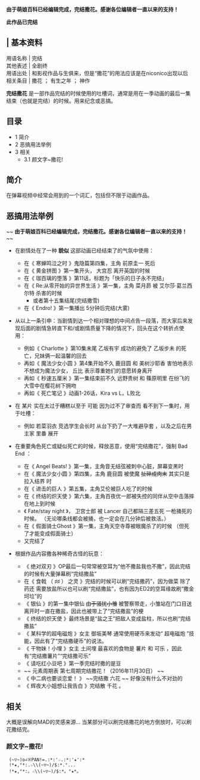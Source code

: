 **由于萌娘百科已经编辑完成，完结撒花。感谢各位编辑者一直以来的支持！**

**此作品已完结**

|  **基本资料**  
---  
用语名称  |  完结   
其他表述  |  全剧终   
用语出处  |  和影视作品与生俱来，但是“撒花”的用法应该是在niconico出现以后   
相关条目  |  撒花  ；  有生之年  ；  神作   
  
**完结撒花** 是一部作品完结的时候使用的吐槽词，通常是用在一季动画的最后一集结束（也就是完结）的时候。用来纪念或恶搞。

##  目录

  * 1  简介 
  * 2  恶搞用法举例 
  * 3  相关 
    * 3.1  颜文字~撒花! 

##  简介

在弹幕视频中经常会用到的一个词汇，包括但不限于动画作品。

##  恶搞用法举例

~~ **由于萌娘百科已经编辑完成，完结撒花。感谢各位编辑者一直以来的支持！** ~~

  * 在剧情处在了一种 **貌似** 这部动画已经结束了的气氛中使用： 
    * 在《  寒蝉鸣泣之时  》鬼隐篇第四集，主角  前原圭一  死后 
    * 在《  黄金拼图  》第一集开头，  大宫忍  离开英国的时候 
    * 在《  珈百璃的堕落  》第11话，标题为「快乐的日子永不完结」 
    * 在《  Re:从零开始的异世界生活  》第一集，主角  菜月昴  被  艾尔莎·葛兰西尔特  杀害的时候 
      * 或者第十五集结尾(完结撒雪) 
    * 在《  Endro!  》第一集播出  5分钟后完结(大雾) 

  

  * 从以上一条引申：当剧情到达一个相对理想的中间点告一段落，而大家后来发现后面的剧情急转直下和/或剧情质量下降的情况下，回头在这个转折点使用： 
    * 例如《  Charlotte  》第10集末尾  乙坂有宇  成功的避免了  乙坂步未  的死亡，兄妹俩一起温馨的回去 
    * 再如《  魔法少女小圆  》第4集开始不久  鹿目圆  和  美树沙耶香  害怕地表示不想成为魔法少女，  丘比  表示尊重她们的意愿转身离开 
    * 再如《  秒速五厘米  》第一集结束前不久  远野贵树  和  篠原明里  在纷飞的大雪中在樱花树下拥吻 
    * 再如《  死亡笔记  》动画1-26话，Kira vs L，L败北 

  

  * 在  某片  实在太过于糟糕以至于  可能  因为过不了审查而  看不到下一集时，用于吐槽： 
    * 例如  若菜羽衣  竞选学生会长时  从台下扔了一大堆避孕套  ，以及之后在男主家  里番  展开 

  

  * 在重要角色死亡或疑似死亡的时候，释放恶意，使用“完结撒花”，强制  Bad End  ： 
    * 在《  Angel Beats!  》第一集，主角音无结弦被刺中心脏，屏幕变黑时 
    * 在《  魔法少女小圆  》第四集，主角  鹿目圆  被使魔 ~~扯碎成肉末~~ 其实只是拉入结界  时 
    * 在《  进击的巨人  》第五集，主角艾伦被巨人吃了的时候 
    * 在《  终结的炽天使  》第六集，主角百夜优一郎被失控的同伴从空中击落摔在地上到时候 
    * 《  Fate/stay night  》，  卫宫士郎  被  Lancer  自己都隔三差五死  一枪捅死的时候。  （无论哪条线都会被捅，也一定会在几分钟后被救活。） 
    * 在《  假面骑士Ghost  》第一集，主角天空寺尊被眼魔杀了的时候  （但死了才能变成假面骑士） 
    * 又完结了 

  

  * 根据作品内容撒各种稀奇古怪的玩意： 
    * 《  绝对双刃  》OP最后一句常常被空耳为“他不撒盐我也不撒”，因此完结的时候有大量弹幕刷“完结撒盐” 
    * 在《  食戟  （  ♯♯  ）  之灵  》完结的时候可以刷“完结撒药”，因为做菜  除了药还  需要放盐所以也可以刷“完结撒盐”，也有因为ED2的空耳缘故刷“撒金坷垃”的 
    * 《  银仙  》的第一集中银仙 ~~由于骚扰小雏~~ 被警察带走，小雏站在门口目送离开时一直在撒盐，因此也被带上了“完结撒盐”的梗 
    * 《  终结的炽天使  》最终场景是“盐之王”把敌人变成盐柱，所以也刷“完结撒盐” 
    * 《  某科学的超电磁炮  》女主  御坂美琴  通常使用硬币来发动“  超电磁炮  ”技能，因此有了“完结撒硬币”的说法。 
    * 《  干物妹！小埋  》女主  土间埋  最喜欢的食物是  薯片  和  可乐  ，因此有“完结撒薯片”“完结撒可乐” 
    * 《  请吃红小豆吧  》第一季完结时撒的是豆 
    * ~~ 元素周期表  第七周期完结撒花！（2016年11月30日） ~~
    * 《  中二病也要谈恋爱！  》 ~~完结撒 六花  ~~ 好像没有什么不对劲的 
    * 《  辉夜大小姐想让我告白  》完结散  千花  。 

##  相关

大概是误解向MAD的灵感来源… 当某部分可以刷完结撒花的地方倒放时，可以刷花撒结完。

###  颜文字~撒花!

     (~▽~)o∠※PAN!=.:*:'☆.:*:'★':* 
     !*★,°*:.☆\\(~▽~)/$:*.°... 
     !*★,°*:。☆\\(~▽~)/$:*。°★*。 

